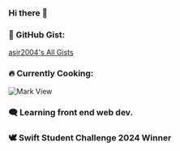 ### Hi there 👋

<!--
**asir2004/asir2004** is a ✨ _special_ ✨ repository because its `README.md` (this file) appears on your GitHub profile.

Here are some ideas to get you started:

- 🔭 I’m currently working on ...
- 🌱 I’m currently learning ...
- 👯 I’m looking to collaborate on ...
- 🤔 I’m looking for help with ...
- 💬 Ask me about ...
- 📫 How to reach me: ...
- 😄 Pronouns: ...
- ⚡ Fun fact: ...
-->

### 🔭 GitHub Gist:

[asir2004's All Gists](https://gist.github.com/asir2004)

### 🔥 Currently Cooking:

![Mark View](https://markview.work)

### 🗨️ Learning front end web dev.

### 🕊 Swift Student Challenge 2024 Winner
